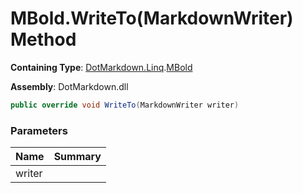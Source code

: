 # MBold\.WriteTo\(MarkdownWriter\) Method

**Containing Type**: [DotMarkdown.Linq](../../README.md)\.[MBold](../README.md)

**Assembly**: DotMarkdown\.dll

```csharp
public override void WriteTo(MarkdownWriter writer)
```

### Parameters

| Name | Summary |
| ---- | ------- |
| writer | |

